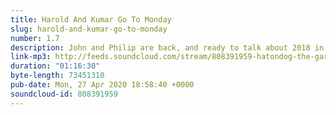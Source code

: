 ```yaml
---
title: Harold And Kumar Go To Monday
slug: harold-and-kumar-go-to-monday
number: 1.7
description: John and Philip are back, and ready to talk about 2018 in Garfield. This time the show starts without a hitch, and certainly with no japes or jokes of any kind! No tricks which could fool you. Hoho! 2018 was a year, and we’re heroes for reading it. Philip hated it, but John quite liked it; turns out that two people are capable of having different tastes, even in Garfield. We talk about how Davis finally figured out how to draw sunglasses, the Winky face of the year, and how Jim Davis is writing all this just for Phi...John. This year also contains the best comic we’ve seen so far, one (1) which is actually really good. A single good comic. In 7 years. John coins “Garlene” as the Garfield/Arlene ship name. That’s fun. We’re not destroying ourselves by reading Garfield. In today’s Box O’ Fun, we talk about a bunch of the Flash Games on the Garfield Website. Some good, some bad, some complete bullshit, some not actually games.  We also made some comics using the Official Garfield Comic Creator. If you want to see them, then check out the blog post, which I promise will be up by next Monday, along with all of the other blog posts which I’ve neglected to do. Sorry. If you make any of your own comics, please send them to us, at the places below. Our Box O Fun for next week is future memories.
link-mp3: http://feeds.soundcloud.com/stream/808391959-hatondog-the-garfiles-ep17-harold-and-kumar-go-to-monday.mp3
duration: "01:16:30"
byte-length: 73451310
pub-date: Mon, 27 Apr 2020 18:58:40 +0000
soundcloud-id: 808391959
---
```

